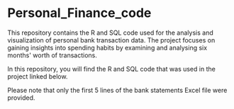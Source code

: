 # Personal_Finance_code

This repository contains the R and SQL code used for the analysis and visualization of personal bank transaction data. The project focuses on gaining insights into spending habits by examining and analysing six months' worth of transactions.

In this repository, you will find the R and SQL code that was used in the project linked below.

Please note that only the first 5 lines of the bank statements Excel file were provided. 
